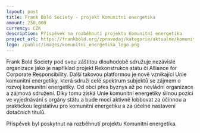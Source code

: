 ```yaml
---
layout: post
title: Frank Bold Society - projekt Komunitní energetika
amount: 250,000
currency: CZK
description: Příspěvek na rozběhnutí projektu Komunitní energetika
project_url: https://frankbold.org/zpravodaj/kategorie/aktualne/komunitni-energetika-v-cesku-stoji-na-startovni-care-jak-vypada-legislativa-a-financovani
logo: /public/images/komunitni_energetika_logo.png
---
```


Frank Bold Society pod svou záštitou dlouhodobě sdružuje nezávislé organizace jako je například projekt Rekonstrukce státu či Alliance for Corporate Responsibility. Další takovou platformou je nově vznikající Unie komunitní energetiky, která sdruží celé spektrum subjektů se zájmem o rozvoj komunitní energetiky. Od obcí přes byznys až po nevládní organizace a zájmová sdružení. Díky tomu získá Unie komunitní energetiky silnou pozici ve vyjednávání s orgány státu a bude moci aktivně lobbovat za účinnou a praktickou legislativu pro komunitní energetiku a za účelné nastavení dotačních titulů.

Příspěvek byl poskytnut na rozběhnutí projektu Komunitní energetika.
